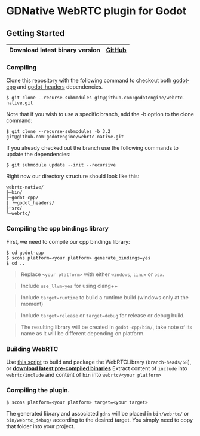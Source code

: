 # GDNative WebRTC plugin for Godot

## Getting Started

| **Download latest binary version** | [**GitHub**](https://github.com/godotengine/webrtc-native/releases) |
| --- | --- |

### Compiling

Clone this repository with the following command to checkout both [godot-cpp](https://github.com/GodotNativeTools/godot-cpp) and [godot_headers](https://github.com/GodotNativeTools/godot_headers) dependencies.

```
$ git clone --recurse-submodules git@github.com:godotengine/webrtc-native.git
```

Note that if you wish to use a specific branch, add the -b option to the clone command:
```
$ git clone --recurse-submodules -b 3.2 git@github.com:godotengine/webrtc-native.git
```

If you already checked out the branch use the following commands to update the dependencies:

```
$ git submodule update --init --recursive
```

Right now our directory structure should look like this:
```
webrtc-native/
├─bin/
├─godot-cpp/
| └─godot_headers/
├─src/
└─webrtc/
```

### Compiling the cpp bindings library
First, we need to compile our cpp bindings library:
```
$ cd godot-cpp
$ scons platform=<your platform> generate_bindings=yes
$ cd ..
```

> Replace `<your platform>` with either `windows`, `linux` or `osx`.

> Include `use_llvm=yes` for using clang++

> Include `target=runtime` to build a runtime build (windows only at the moment)

> Include `target=release` or `target=debug` for release or debug build.

> The resulting library will be created in `godot-cpp/bin/`, take note of its name as it will be different depending on platform.

### Building WebRTC

Use [this script](https://github.com/Faless/webrtc-builds) to build and package the WebRTCLibrary (`branch-heads/68`), or [**download latest pre-compiled binaries**](https://github.com/Faless/webrtc-builds/releases)
Extract content of `include` into `webrtc/include` and content of `bin` into `webrtc/<your platform>`

### Compiling the plugin.

```
$ scons platform=<your platform> target=<your target>
```

The generated library and associated `gdns` will be placed in `bin/webrtc/` or `bin/webrtc_debug/` according to the desired target. You simply need to copy that folder into your project.
